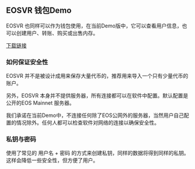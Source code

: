 ## EOSVR 钱包Demo

EOSVR 也同样可以作为钱包使用，在当前Demo版中，它可以查看用户信息，也可以创建用户、转账、购买或出售内存。

[下载链接](https://test.gvrcraft.com/download.html)


### 如何保证安全性

EOSVR 并不是被设计成用来保存大量代币的，推荐用来导入一个只有少量代币的账户。

另外，EOSVR 本身并不提供服务器，所有连接都可以在软件中配置。默认配置是公开的EOS Mainnet 服务器。

我们承诺在当前Demo中，不连接任何除了EOS公网外的服务器，当然用户自己配置的情况除外。任何人都可以检查软件对网络的连接以确保安全性。


### 私钥与密码

使用了常见的 用户名 + 密码 的方式来创建私钥，同样的数据将得到同样的私钥。这样会降低一些安全性，但方便了用户。

